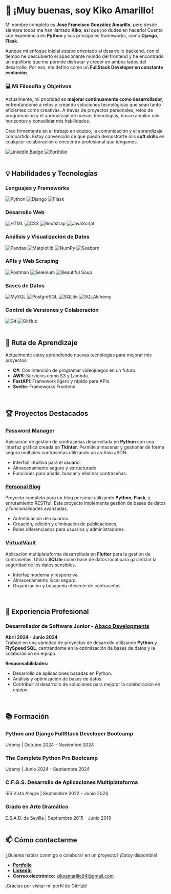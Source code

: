 # 👋 ¡Muy buenas, soy Kiko Amarillo!

Mi nombre completo es **José Francisco González Amarillo**, pero desde siempre todos me han llamado **Kiko**, así que ¡no dudes en hacerlo! Cuento con experiencia en **Python** y sus principales frameworks, como **Django**, **Flask**.

Aunque mi enfoque inicial estaba orientado al desarrollo backend, con el tiempo he descubierto el apasionante mundo del frontend y he encontrado un equilibrio que me permite disfrutar y crecer en ambos lados del desarrollo. Por eso, me defino como un **FullStack Developer en constante evolución**.

### 💻 Mi Filosofía y Objetivos

Actualmente, mi prioridad es **mejorar continuamente como desarrollador**, enfrentándome a retos y creando soluciones tecnológicas que sean tanto eficientes como creativas. A través de proyectos personales, retos de programación y el aprendizaje de nuevas tecnologías, busco ampliar mis horizontes y consolidar mis habilidades.

Creo firmemente en el trabajo en equipo, la comunicación y el aprendizaje compartido. Estoy convencido de que puedo demostrarte mis **soft skills** en cualquier colaboración o encuentro profesional que tengamos.

[![LinkedIn Badge](https://img.shields.io/badge/LinkedIn-Conectar-blue?style=flat&logo=linkedin)](https://www.linkedin.com/in/kikoamarillo/) 
[![Portfolio](https://img.shields.io/badge/Portfolio-Visita-orange?style=flat&logo=heroku)](https://kikolasdev.onrender.com/)
<br>
<br>

## 💡 Habilidades y Tecnologías

### **Lenguajes y Frameworks**
![Python](https://img.shields.io/badge/Python-3776AB?style=for-the-badge&logo=python&logoColor=white) 
![Django](https://img.shields.io/badge/Django-092E20?style=for-the-badge&logo=django&logoColor=white) 
![Flask](https://img.shields.io/badge/Flask-000000?style=for-the-badge&logo=flask&logoColor=white)

### **Desarrollo Web**
![HTML](https://img.shields.io/badge/HTML5-E34F26?style=for-the-badge&logo=html5&logoColor=white)
![CSS](https://img.shields.io/badge/CSS3-1572B6?style=for-the-badge&logo=css3&logoColor=white)
![Bootstrap](https://img.shields.io/badge/Bootstrap-7952B3?style=for-the-badge&logo=bootstrap&logoColor=white)
![JavaScript](https://img.shields.io/badge/JavaScript-F7DF1E?style=for-the-badge&logo=javascript&logoColor=black)
<br>

### **Análisis y Visualización de Datos**
![Pandas](https://img.shields.io/badge/Pandas-150458?style=for-the-badge&logo=pandas)
![Matplotlib](https://img.shields.io/badge/Matplotlib-8F2FAB?style=for-the-badge&logo=plotly)
![NumPy](https://img.shields.io/badge/NumPy-013243?style=for-the-badge&logo=numpy)
![Seaborn](https://img.shields.io/badge/Seaborn-3776AB?style=for-the-badge)
<br>

### **APIs y Web Scraping**
![Postman](https://img.shields.io/badge/Postman-FF6C37?style=for-the-badge&logo=postman&logoColor=white)
![Selenium](https://img.shields.io/badge/Selenium-43B02A?style=for-the-badge&logo=selenium&logoColor=white)
![Beautiful Soup](https://img.shields.io/badge/Beautiful_Soup-4B8BBE?style=for-the-badge)
<br>

### **Bases de Datos**
![MySQL](https://img.shields.io/badge/MySQL-4479A1?style=for-the-badge&logo=mysql&logoColor=white)
![PostgreSQL](https://img.shields.io/badge/PostgreSQL-336791?style=for-the-badge&logo=postgresql&logoColor=white)
![SQLite](https://img.shields.io/badge/SQLite-003B57?style=for-the-badge&logo=sqlite&logoColor=white)
![SQLAlchemy](https://img.shields.io/badge/SQLAlchemy-EE0000?style=for-the-badge)
<br>

### **Control de Versiones y Colaboración**
![Git](https://img.shields.io/badge/Git-F05032?style=for-the-badge&logo=git&logoColor=white)
![GitHub](https://img.shields.io/badge/GitHub-181717?style=for-the-badge&logo=github&logoColor=white)
<br>
<br>

## 🌱 Ruta de Aprendizaje
Actualmente estoy aprendiendo nuevas tecnologías para mejorar mis proyectos:
- **C#**: Con intención de programar videojuegos en un futuro.
- **AWS**: Servicios como S3 y Lambda.
- **FastAPI**: Framework ligero y rápido para APIs.
- **Svelte**: Frameworks Frontend.
<br>

## 🏆 Proyectos Destacados

### [Password Manager](https://github.com/KikolasDEV/PasswordManager)
Aplicación de gestión de contraseñas desarrollada en **Python** con una interfaz gráfica creada en **Tkinter**. Permite almacenar y gestionar de forma segura múltiples contraseñas utilizando un archivo JSON.  
- Interfaz intuitiva para el usuario.
- Almacenamiento seguro y estructurado.
- Funciones para añadir, buscar y eliminar contraseñas.

### [Personal Blog](https://github.com/KikolasDEV/blog-capstone-project)
Proyecto completo para un blog personal utilizando **Python**, **Flask**, y enrutamiento RESTful. Este proyecto implementa gestión de bases de datos y funcionalidades avanzadas.
- Autenticación de usuarios.
- Creación, edición y eliminación de publicaciones.
- Roles diferenciados para usuarios y administradores.

### [VirtualVault](https://github.com/KikolasDEV/VirtualVault)
Aplicación multiplataforma desarrollada en **Flutter** para la gestión de contraseñas. Utiliza **SQLite** como base de datos local para garantizar la seguridad de los datos sensibles.  
- Interfaz moderna y responsiva.
- Almacenamiento local seguro.
- Organización y búsqueda eficiente de contraseñas.
<br>

## 💼 Experiencia Profesional

### Desarrollador de Software Junior - [Abaco Developments](https://www.abacodev.com)
**Abril 2024 - Junio 2024**  
Trabajé en una variedad de proyectos de desarrollo utilizando **Python** y **FlySpeed SQL**, centrándome en la optimización de bases de datos y la colaboración en equipo.

**Responsabilidades:**
- Desarrollo de aplicaciones basadas en Python.
- Análisis y optimización de bases de datos.
- Contribuir al desarrollo de soluciones para mejorar la colaboración en equipo.
<br>

## 📚 Formación

### **Python and Django FullStack Developer Bootcamp**
Udemy | Octubre 2024 - Noviembre 2024  

### **The Complete Python Pro Bootcamp**
Udemy | Junio 2024 - Septiembre 2024

### **C.F.G.S. Desarrollo de Aplicaciones Multiplataforma**
IES Vista Alegre | Septiembre 2022 - Junio 2024  

### **Grado en Arte Dramático**
E.S.A.D. de Sevilla | Septiembre 2015 - Junio 2019  
<br>

## 📫 Cómo contactarme
¿Quieres hablar conmigo o colaborar en un proyecto? ¡Estoy disponible! 
- [**Portfolio**](https://kikolasdev.onrender.com/)
- [**LinkedIn**](https://www.linkedin.com/in/kikoamarillo/)
- **Correo electrónico:** kikoamarillo94@gmail.com  


¡Gracias por visitar mi perfil de GitHub!
